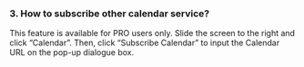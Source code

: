 ### 3. How to subscribe other calendar service?
This feature is available for PRO users only. Slide the screen to the right and click “Calendar”. Then, click “Subscribe Calendar” to input the Calendar URL on the pop-up dialogue box.
